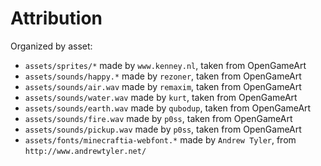 Attribution
===========

Organized by asset:

- `assets/sprites/*` made by `www.kenney.nl`, taken from OpenGameArt
- `assets/sounds/happy.*` made by `rezoner`, taken from OpenGameArt
- `assets/sounds/air.wav` made by `remaxim`, taken from OpenGameArt
- `assets/sounds/water.wav` made by `kurt`, taken from OpenGameArt
- `assets/sounds/earth.wav` made by `qubodup`, taken from OpenGameArt
- `assets/sounds/fire.wav` made by `p0ss`, taken from OpenGameArt
- `assets/sounds/pickup.wav` made by `p0ss`, taken from OpenGameArt
- `assets/fonts/minecraftia-webfont.*` made by `Andrew Tyler`, from `http://www.andrewtyler.net/`
